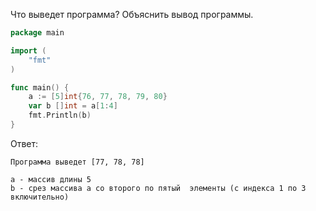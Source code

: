 Что выведет программа? Объяснить вывод программы.

```go
package main

import (
    "fmt"
)

func main() {
    a := [5]int{76, 77, 78, 79, 80}
    var b []int = a[1:4]
    fmt.Println(b)
}
```

Ответ:
```
Программа выведет [77, 78, 78]

a - массив длины 5
b - срез массива a со второго по пятый  элементы (с индекса 1 по 3 включительно)
```
